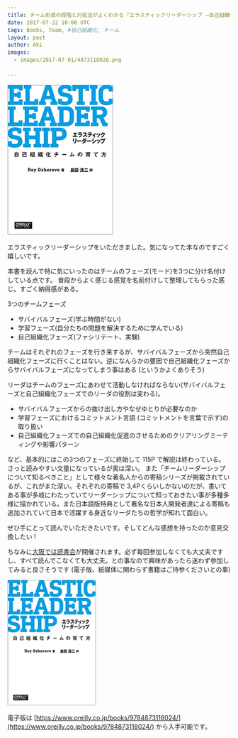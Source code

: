 ```yaml
---
title: チーム形成の段階と対処法がよくわかる『エラスティックリーダーシップ ―自己組織化チームの育て方』
date: 2017-07-22 10:00 UTC
tags: Books, Team, #自己組織化, チーム
layout: post
author: Aki
images:
  - images/2017-07-01/4873118026.png

---
```


<div class="photo item" style="width: 250px">
  <a href='http://amzn.to/2uZZCcU'>
    <img src="/images/2017-07-01/4873118026.png" alt="4873118026.png" />
  </a>
</div>

エラスティックリーダーシップをいただきました。気になってた本なのですごく嬉しいです。

本書を読んで特に気にいったのはチームのフェーズ(モード)を3つに分け名付けしている点です。
普段からよく感じる感覚を名前付けして整理してもらった感じ。すごく納得感がある。

3つのチームフェーズ

  - サバイバルフェーズ(学ぶ時間がない)
  - 学習フェーズ(自分たちの問題を解決するために学んでいる)
  - 自己組織化フェーズ(ファシリテート、実験)

チームはそれぞれのフェーズを行き来するが、サバイバルフェーズから突然自己組織化フェーズに行くことはない。逆になんらかの要因で自己組織化フェーズからサバイバルフェーズになってしまう事はある (というかよくありそう)

リーダはチームのフェーズにあわせて活動しなければならない(サバイバルフェーズと自己組織化フェーズでのリーダの役割は変わる)。

- サバイバルフェーズからの抜け出し方やなぜゆとりが必要なのか
- 学習フェーズにおけるコミットメント言語 (コミットメントを言葉で示す)の取り扱い
- 自己組織化フェーズでの自己組織化促進のさせるためのクリアリングミーティングや影響パターン

など、基本的にはこの3つのフェーズに終始して 115P で解説は終わっている。さっと読みやすい文量になっているが奥は深い。
また「チームリーダーシップについて知るべきこと」として様々な著名人からの寄稿シリーズが掲載されているが、これがまた深い。それぞれの寄稿で 3,4Pくらいしかないのだが、書いてある事が多岐にわたっていてリーダーシップについて知っておきたい事が多種多様に描かれている。また日本語版特典として著名な日本人開発者達による寄稿も追加されていて日本で活躍する身近なリーダたちの哲学が知れて面白い。

ぜひ手にとって読んでいただきたいです。そしてどんな感想を持ったのか意見交換したい !

ちなみに[大阪では読書会](https://shin-osaka-agile.connpass.com/event/61928/)が開催されます。必ず毎回参加しなくても大丈夫ですし、すべて読んでこなくても大丈夫。との事なので興味があったら迷わず参加してみると良さそうです (電子版、紙媒体に関わらず書籍はご持参くださいとの事)

<div class="photo item" style="width: 200px">
  <a href='http://amzn.to/2uZZCcU'>
    <img src="/images/2017-07-01/4873118026.png" alt="4873118026.png" />
  </a>
</div>

電子版は [https://www.oreilly.co.jp/books/9784873118024/](https://www.oreilly.co.jp/books/9784873118024/) から入手可能です。
